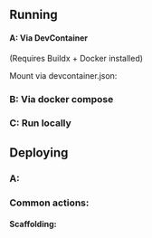## Running

#### A: Via DevContainer

(Requires Buildx + Docker installed)

Mount via devcontainer.json:

### B: Via docker compose

### C: Run locally

## Deploying

### A: 

### Common actions:

#### Scaffolding:

<!-- BEGIN_FILE_SNIPPET:server/Infrastructure.Postgres.Scaffold/scaffold.sh -->
```


```
